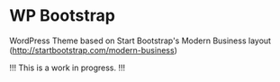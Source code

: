WP Bootstrap
============

WordPress Theme based on Start Bootstrap's Modern Business layout (http://startbootstrap.com/modern-business)

!!! This is a work in progress. !!!